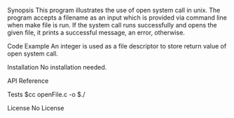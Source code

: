Synopsis
This program illustrates the use of open system call in unix. The program accepts a filename as an input which is provided via command line when make file is run.
If the system call runs successfully and opens the given file, it prints a successful message, an error, otherwise.

Code Example
An integer is used as a file descriptor to store return value of open system call.

Installation
No installation needed.

API Reference

Tests
$cc openFile.c -o <output>
$./<output> <fileName>

License
No License
